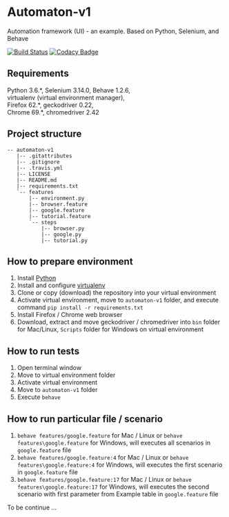 # Automaton-v1
Automation framework (UI) - an example. Based on Python, Selenium, and Behave

[![Build Status](https://travis-ci.org/BurhanH/automaton-v1.svg?branch=master)](https://travis-ci.org/BurhanH/automaton-v1)
[![Codacy Badge](https://api.codacy.com/project/badge/Grade/7f7d510da5284321bfcdc5c290e25bdb)](https://www.codacy.com/app/BurhanH/automaton-v1?utm_source=github.com&amp;utm_medium=referral&amp;utm_content=BurhanH/automaton-v1&amp;utm_campaign=Badge_Grade)

## Requirements
Python 3.6.\*, Selenium 3.14.0, Behave 1.2.6, <br>
virtualenv (virtual environment manager), <br>
Firefox 62.\*, geckodriver 0.22, <br>
Chrome 69.\*, chromedriver 2.42 <br> 

## Project structure
```text
-- automaton-v1
   |-- .gitattributes
   |-- .gitignore
   |-- .travis.yml
   |-- LICENSE
   |-- README.md
   |-- requirements.txt
   `-- features
       |-- environment.py
       |-- browser.feature
       |-- google.feature
       |-- tutorial.feature
       `-- steps
           |-- browser.py
           |-- google.py
           |-- tutorial.py
```

## How to prepare environment
1) Install [Python](https://www.python.org/downloads/)
2) Install and configure [virtualenv](https://packaging.python.org/guides/installing-using-pip-and-virtualenv/)
3) Clone or copy (download) the repository into your virtual environment
4) Activate virtual environment, move to `automaton-v1` folder, and execute command `pip install -r requirements.txt`
5) Install Firefox / Chrome web browser
6) Download, extract and move geckodriver / chromedriver into `bin` folder for Mac/Linux, `Scripts` folder for Windows on virtual environment

## How to run tests
1) Open terminal window
2) Move to virtual environment folder
3) Activate virtual environment
4) Move to `automaton-v1` folder
5) Execute `behave`

## How to run particular file / scenario
1) `behave features/google.feature` for Mac / Linux or `behave features\google.feature` for Windows, will executes all scenarios in `google.feature` file  
2) `behave features/google.feature:4` for Mac / Linux or `behave features\google.feature:4` for Windows, will executes the first scenario in `google.feature` file 
3) `behave features/google.feature:17` for Mac / Linux or `behave features\google.feature:17` for Windows, will executes the second scenario with first parameter from Example table in `google.feature` file

To be continue ...
